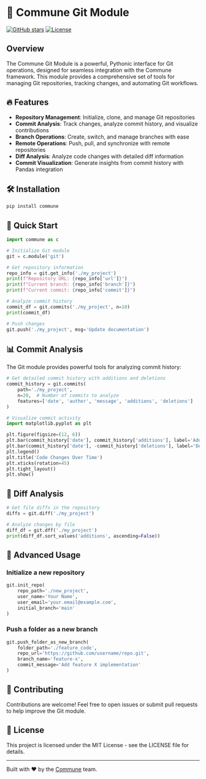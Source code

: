 # 🚀 Commune Git Module

[![GitHub stars](https://img.shields.io/github/stars/commune-ai/commune?style=social)](https://github.com/commune-ai/commune)
[![License](https://img.shields.io/badge/License-MIT-blue.svg)](https://opensource.org/licenses/MIT)

## Overview

The Commune Git Module is a powerful, Pythonic interface for Git operations, designed for seamless integration with the Commune framework. This module provides a comprehensive set of tools for managing Git repositories, tracking changes, and automating Git workflows.

## 🔥 Features

- **Repository Management**: Initialize, clone, and manage Git repositories
- **Commit Analysis**: Track changes, analyze commit history, and visualize contributions
- **Branch Operations**: Create, switch, and manage branches with ease
- **Remote Operations**: Push, pull, and synchronize with remote repositories
- **Diff Analysis**: Analyze code changes with detailed diff information
- **Commit Visualization**: Generate insights from commit history with Pandas integration

## 🛠️ Installation

```bash
pip install commune
```

## 🚀 Quick Start

```python
import commune as c

# Initialize Git module
git = c.module('git')

# Get repository information
repo_info = git.get_info('./my_project')
print(f"Repository URL: {repo_info['url']}")
print(f"Current branch: {repo_info['branch']}")
print(f"Current commit: {repo_info['commit']}")

# Analyze commit history
commit_df = git.commits('./my_project', n=10)
print(commit_df)

# Push changes
git.push('./my_project', msg='Update documentation')
```

## 📊 Commit Analysis

The Git module provides powerful tools for analyzing commit history:

```python
# Get detailed commit history with additions and deletions
commit_history = git.commits(
    path='./my_project',
    n=20,  # Number of commits to analyze
    features=['date', 'author', 'message', 'additions', 'deletions']
)

# Visualize commit activity
import matplotlib.pyplot as plt

plt.figure(figsize=(12, 6))
plt.bar(commit_history['date'], commit_history['additions'], label='Additions')
plt.bar(commit_history['date'], -commit_history['deletions'], label='Deletions')
plt.legend()
plt.title('Code Changes Over Time')
plt.xticks(rotation=45)
plt.tight_layout()
plt.show()
```

## 🔄 Diff Analysis

```python
# Get file diffs in the repository
diffs = git.diff('./my_project')

# Analyze changes by file
diff_df = git.dff('./my_project')
print(diff_df.sort_values('additions', ascending=False))
```

## 🌟 Advanced Usage

### Initialize a new repository

```python
git.init_repo(
    repo_path='./new_project',
    user_name='Your Name',
    user_email='your.email@example.com',
    initial_branch='main'
)
```

### Push a folder as a new branch

```python
git.push_folder_as_new_branch(
    folder_path='./feature_code',
    repo_url='https://github.com/username/repo.git',
    branch_name='feature-x',
    commit_message='Add feature X implementation'
)
```

## 🤝 Contributing

Contributions are welcome! Feel free to open issues or submit pull requests to help improve the Git module.

## 📜 License

This project is licensed under the MIT License - see the LICENSE file for details.

---

Built with ❤️ by the [Commune](https://github.com/commune-ai/commune) team.
